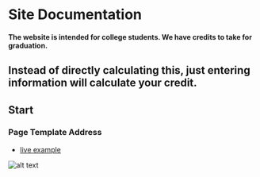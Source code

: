 # Site Documentation

#### The website is intended for college students. We have credits to take for graduation.
Instead of directly calculating this, just entering information will calculate your credit.
---
## Start 

### Page Template Address

* [live example](https://learning-zone.github.io/website-templates/simple-sidebar)

![alt text](https://github.com/learning-zone/website-templates/blob/master/assets/simple-sidebar.png "simple-sidebar")
